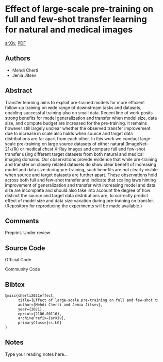 
# Effect of large-scale pre-training on full and few-shot transfer learning for natural and medical images

[arXiv](https://arxiv.org/abs/2106.0116), [PDF](https://arxiv.org/pdf/2106.0116.pdf)

## Authors

- Mehdi Cherti
- Jenia Jitsev

## Abstract

Transfer learning aims to exploit pre-trained models for more efficient follow-up training on wide range of downstream tasks and datasets, enabling successful training also on small data. Recent line of work posits strong benefits for model generalization and transfer when model size, data size, and compute budget are increased for the pre-training. It remains however still largely unclear whether the observed transfer improvement due to increase in scale also holds when source and target data distributions are far apart from each other. In this work we conduct large-scale pre-training on large source datasets of either natural (ImageNet-21k/1k) or medical chest X-Ray images and compare full and few-shot transfer using different target datasets from both natural and medical imaging domains. Our observations provide evidence that while pre-training and transfer on closely related datasets do show clear benefit of increasing model and data size during pre-training, such benefits are not clearly visible when source and target datasets are further apart. These observations hold across both full and few-shot transfer and indicate that scaling laws hinting improvement of generalization and transfer with increasing model and data size are incomplete and should also take into account the degree of how distinct the source and target data distributions are, to correctly predict effect of model size and data size variation during pre-training on transfer. (Repository for reproducing the experiments will be made available.)

## Comments

Preprint. Under review

## Source Code

Official Code



Community Code



## Bibtex

```tex
@misc{cherti2021effect,
      title={Effect of large-scale pre-training on full and few-shot transfer learning for natural and medical images}, 
      author={Mehdi Cherti and Jenia Jitsev},
      year={2021},
      eprint={2106.00116},
      archivePrefix={arXiv},
      primaryClass={cs.LG}
}
```

## Notes

Type your reading notes here...

